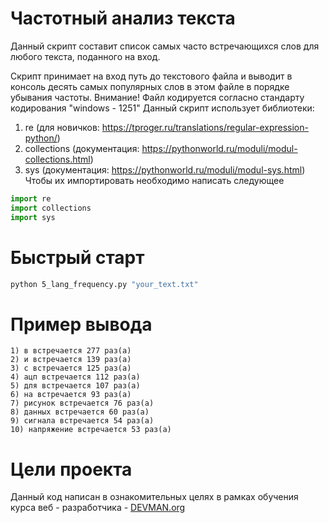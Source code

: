 
# Частотный анализ текста
Данный скрипт составит список самых часто встречающихся слов для любого текста, поданного на вход.

Скрипт принимает на вход путь до текстового файла и выводит в консоль десять самых популярных слов в этом файле в порядке убывания частоты.
Внимание! Файл кодируется согласно стандарту кодирования "windows - 1251"
Данный скрипт использует библиотеки:

 1. re (для новичков: https://tproger.ru/translations/regular-expression-python/)
  2. collections (документация: https://pythonworld.ru/moduli/modul-collections.html)
 3. sys (документация: https://pythonworld.ru/moduli/modul-sys.html)
Чтобы их импортировать необходимо написать следующее
```python
import re
import collections
import sys
```

# Быстрый старт
```bash
python 5_lang_frequency.py "your_text.txt"
```
# Пример вывода

```Самые популярные слова:
1) в встречается 277 раз(а)
2) и встречается 139 раз(а)
3) с встречается 125 раз(а)
4) ацп встречается 112 раз(а)
5) для встречается 107 раз(а)
6) на встречается 93 раз(а)
7) рисунок встречается 76 раз(а)
8) данных встречается 60 раз(а)
9) сигнала встречается 54 раз(а)
10) напряжение встречается 53 раз(а)
```

# Цели проекта

Данный код написан в ознакомительных целях в рамках обучения курса веб - разработчика  - [DEVMAN.org](https://devman.org)
